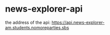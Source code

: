 # news-explorer-api
the address of the api: https://api.news-explorer-am.students.nomoreparties.sbs
